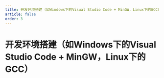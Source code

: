 ```yaml
---
title: 开发环境搭建（如Windows下的Visual Studio Code + MinGW，Linux下的GCC）
article: false
order: 3
---
```

# 开发环境搭建（如Windows下的Visual Studio Code + MinGW，Linux下的GCC）

